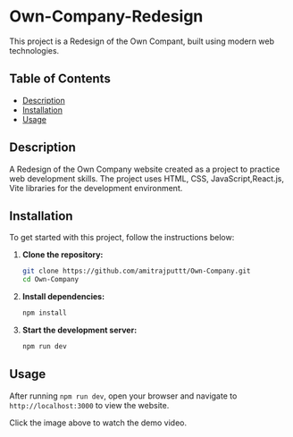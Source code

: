 # Own-Company-Redesign

This project is a Redesign of the Own Compant, built using modern web technologies.

## Table of Contents
- [Description](#description)
- [Installation](#installation)
- [Usage](#usage)


## Description
A Redesign of the Own Company website created as a project to practice web development skills. The project uses HTML, CSS, JavaScript,React.js, Vite libraries for the development environment.

## Installation

To get started with this project, follow the instructions below:

1. **Clone the repository:**
    ```sh
    git clone https://github.com/amitrajputtt/Own-Company.git
    cd Own-Company
    ```

2. **Install dependencies:**
    ```sh
    npm install
    ```

3. **Start the development server:**
    ```sh
    npm run dev
    ```

## Usage

After running `npm run dev`, open your browser and navigate to `http://localhost:3000` to view the website.



Click the image above to watch the demo video.

